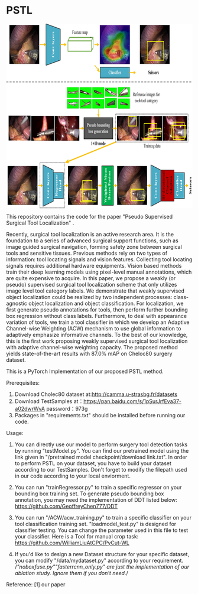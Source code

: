# PSTL

<img src="https://github.com/WilliamLiuAtCPC/PSTL/blob/master/imgs/framework.jpg" width = "800" height = "500" div align=center>

This repository contains the code for the paper "Pseudo Supervised Surgical Tool Localization" .

Recently, surgical tool localization is an active research area. It is the foundation to a series of advanced surgical support functions, such as image guided surgical navigation, forming safety zone between surgical tools and sensitive tissues. Previous methods rely on two types of information: tool locating signals and vision features. Collecting tool locating signals requires additional hardware equipments. Vision based methods train their deep learning models using pixel-level manual annotations, which are quite expensive to acquire. In this paper, we propose a weakly (or pseudo) supervised surgical tool localization scheme that only utilizes image level tool category labels. We demonstrate that weakly supervised object localization could be realized by two independent processes: class-agnostic object localization and object classification. For localization, we first generate pseudo annotations for tools, then perform further bounding box regression without class labels. Furthermore, to deal with appearance variation of tools, we train a tool classifier in which we develop an Adaptive Channel-wise Weighting (ACW) mechanism to use global information to adaptively emphasize informative channels. To the best of our knowledge, this is the first work proposing weakly supervised surgical tool localization with adaptive channel-wise weighting capacity. The proposed method yields state-of-the-art results with 87.0% mAP on Cheloc80 surgery dataset.


This is a PyTorch Implementation of our proposed PSTL method.

Prerequisites:

1. Download Cholec80 dataset at:http://camma.u-strasbg.fr/datasets
2. Download TestSamples at：https://pan.baidu.com/s/1pSurJrfEva37-a02dwrWvA password：973g
3. Packages in "requirements.txt" should be installed before running our code.




Usage:

1. You can directly use our model to perform surgery tool detection tasks by running "testModel.py".
You can find our pretrained model using the link given in "/pretrained model checkpoint/download link.txt".
In order to perform PSTL on your dataset, you have to build your dataset according to our TestSamples. Don't forget to modify the filepath used in our code according to your local enviorment.

2. You can run "trainRegressor.py" to train a specific regressor on your bounding box training set.
To generate pseudo bounding box annotation, you may need the implementation of DDT listed below:
https://github.com/GeoffreyChen777/DDT

3. You can run "/ACW/acw_training.py" to train a specific classifier on your tool classification training set.
"loadmodel_test.py" is designed for classifier testing. You can change the parameter used in this file to test your classifier.
Here is a Tool for manual crop task: https://github.com/WilliamLiuAtCPC/PyCut-WL

4. If you'd like to design a new Dataset structure for your specific dataset, you can modify "/data/mydataset.py" according to your requirement.
/*"noboxfuse.py""fasterrcnn_only.py" are just the implementation of our ablation study. Ignore them if you don't need.*/




Reference:
[1] our paper
